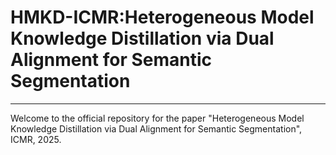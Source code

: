 # HMKD-ICMR:Heterogeneous Model Knowledge Distillation via Dual Alignment for Semantic Segmentation
***
Welcome to the official repository for the paper "Heterogeneous Model Knowledge Distillation via Dual Alignment for Semantic Segmentation", ICMR, 2025.
